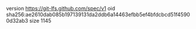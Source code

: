 version https://git-lfs.github.com/spec/v1
oid sha256:ae2610dab085b197139131da2ddb6a14463efbb5ef4bfdcbcd51f45900d32ab3
size 1145
